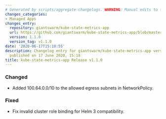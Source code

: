 ```yaml
---
# Generated by scripts/aggregate-changelogs. WARNING: Manual edits to this files will be overwritten.
changes_categories:
- Managed Apps
changes_entry:
  repository: giantswarm/kube-state-metrics-app
  url: https://github.com/giantswarm/kube-state-metrics-app/blob/master/CHANGELOG.md#110---2020-06-17
  version: 1.1.0
  version_tag: v1.1.0
date: '2020-06-17T15:18:55'
description: Changelog entry for giantswarm/kube-state-metrics-app version 1.1.0,
  published on 17 June 2020, 15:18
title: kube-state-metrics-app Release v1.1.0
---
```


### Changed
- Added 100.64.0.0/10 to the allowed egress subnets in NetworkPolicy.
### Fixed
- Fix invalid cluster role binding for Helm 3 compatibility.
